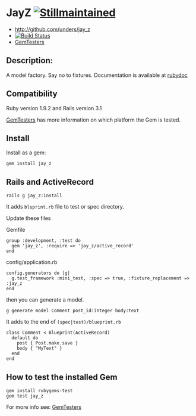JayZ [![Stillmaintained](http://stillmaintained.com/unders/jay_z.png)](http://stillmaintained.com/unders/jay_z)
====

* http://github.com/unders/jay_z
* [![Build Status](http://travis-ci.org/unders/jay_z.png)](http://travis-ci.org/unders/jay_z)
* [GemTesters](http://test.rubygems.org/gems/jay_z)

Description:
-----------

A model factory. Say no to fixtures.
Documentation is available at [rubydoc](http://rubydoc.info/gems/jay_z)

Compatibility
-------------

Ruby version 1.9.2 and Rails version 3.1

[GemTesters](http://test.rubygems.org/gems/jay_z) has
 more information on which platform the Gem is tested.

Install
-------

Install as a gem:

    gem install jay_z

Rails and ActiveRecord
----------------------

`rails g jay_z:install`

It adds `bluprint.rb` file to test or spec directory.

Update these files

Gemfile

    group :development, :test do
      gem 'jay_z', :require => 'jay_z/active_record'
    end

config/application.rb

    config.generators do |g|
      g.test_framework :mini_test, :spec => true, :fixture_replacement => :jay_z
    end

then you can generate a model.

`g generate model Comment post_id:integer body:text`

It adds to the end of `(spec|test)/blueprint.rb`

    class Comment < Blueprint(ActiveRecord)
      default do
        post { Post.make.save }
        body { "MyText" }
      end
    end

How to test the installed Gem
-------------------------

    gem install rubygems-test
    gem test jay_z


For more info see: [GemTesters](http://test.rubygems.org/)
